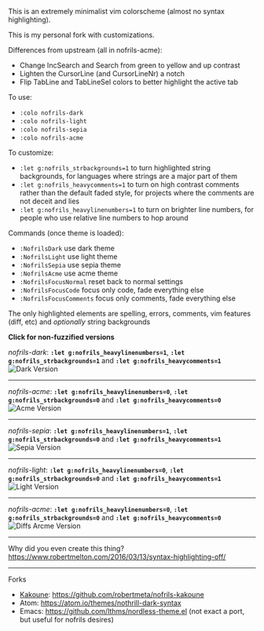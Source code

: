This is an extremely minimalist vim colorscheme (almost no syntax highlighting).

This is my personal fork with customizations.

Differences from upstream (all in nofrils-acme):
- Change IncSearch and Search from green to yellow and up contrast
- Lighten the CursorLine (and CursorLineNr) a notch
- Flip TabLine and TabLineSel colors to better highlight the active tab

To use:
- `:colo nofrils-dark`
- `:colo nofrils-light`
- `:colo nofrils-sepia`
- `:colo nofrils-acme`

To customize:
- `:let g:nofrils_strbackgrounds=1` to turn highlighted string backgrounds, for languages where strings are a major part of them
- `:let g:nofrils_heavycomments=1` to turn on high contrast comments rather than the default faded style, for projects where the comments are not deceit and lies
- `:let g:nofrils_heavylinenumbers=1` to turn on brighter line numbers, for people who use relative line numbers to hop around

Commands (once theme is loaded):
- `:NofrilsDark` use dark theme
- `:NofrilsLight` use light theme
- `:NofrilsSepia` use sepia theme
- `:NofrilsAcme` use acme theme
- `:NofrilsFocusNormal` reset back to normal settings
- `:NofrilsFocusCode` focus only code, fade everything else
- `:NofrilsFocusComments` focus only comments, fade everything else

The only highlighted elements are spelling, errors, comments, vim features (diff, etc) and *optionally* string backgrounds

**Click for non-fuzzified versions**

*nofrils-dark*: **`:let g:nofrils_heavylinenumbers=1`**, **`:let g:nofrils_strbackgrounds=1`** and **`:let g:nofrils_heavycomments=1`**
![Dark Version](http://i.imgur.com/1lUx2hY.png)

----

*nofrils-acme*: **`:let g:nofrils_heavylinenumbers=0`**, **`:let g:nofrils_strbackgrounds=0`** and **`:let g:nofrils_heavycomments=0`**
![Acme Version](http://i.imgur.com/yn7OJrY.png)

----

*nofrils-sepia*: **`:let g:nofrils_heavylinenumbers=1`**, **`:let g:nofrils_strbackgrounds=0`** and **`:let g:nofrils_heavycomments=1`**
![Sepia Version](http://i.imgur.com/zwW5kir.png)

----

*nofrils-light*: **`:let g:nofrils_heavylinenumbers=0`**, **`:let g:nofrils_strbackgrounds=0`** and **`:let g:nofrils_heavycomments=1`**
![Light Version](http://i.imgur.com/XXoxztJ.png)

----

*nofrils-acme*: **`:let g:nofrils_heavylinenumbers=0`**, **`:let g:nofrils_strbackgrounds=0`** and **`:let g:nofrils_heavycomments=0`**
![Diffs Arcme Version](http://i.imgur.com/cLcbq7M.png)




----

Why did you even create this thing?  https://www.robertmelton.com/2016/03/13/syntax-highlighting-off/

----

Forks

- [Kakoune](http://kakoune.org/): https://github.com/robertmeta/nofrils-kakoune
- Atom: https://atom.io/themes/nothrill-dark-syntax
- Emacs: https://github.com/lthms/nordless-theme.el (not exact a port, but useful for nofrils desires)
